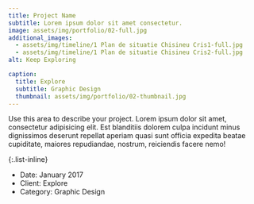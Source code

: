 ```yaml
---
title: Project Name
subtitle: Lorem ipsum dolor sit amet consectetur.
image: assets/img/portfolio/02-full.jpg
additional_images:
  - assets/img/timeline/1 Plan de situatie Chisineu Cris1-full.jpg
  - assets/img/timeline/1 Plan de situatie Chisineu Cris2-full.jpg
alt: Keep Exploring

caption:
  title: Explore
  subtitle: Graphic Design
  thumbnail: assets/img/portfolio/02-thumbnail.jpg
---
```

Use this area to describe your project. Lorem ipsum dolor sit amet, consectetur adipisicing elit. Est blanditiis dolorem culpa incidunt minus dignissimos deserunt repellat aperiam quasi sunt officia expedita beatae cupiditate, maiores repudiandae, nostrum, reiciendis facere nemo!

{:.list-inline}
- Date: January 2017
- Client: Explore
- Category: Graphic Design

